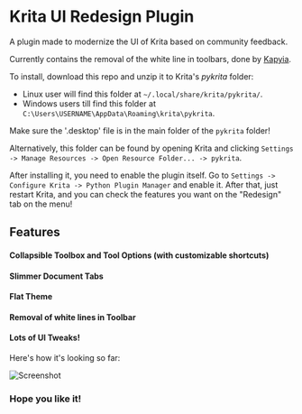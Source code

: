 # Krita UI Redesign Plugin

A plugin made to modernize the UI of Krita based on community feedback.

Currently contains the removal of the white line in toolbars, done by [Kapyia](https://github.com/Kapyia).

To install, download this repo and unzip it to Krita's *pykrita* folder:
+ Linux user will find this folder at `~/.local/share/krita/pykrita/`.
+ Windows users till find this folder at `C:\Users\USERNAME\AppData\Roaming\krita\pykrita`.

Make sure the '.desktop' file is in the main folder of the `pykrita` folder!

Alternatively, this folder can be found by opening Krita and clicking `Settings -> Manage Resources -> Open Resource Folder... -> pykrita`.

After installing it, you need to enable the plugin itself. Go to `Settings -> Configure Krita -> Python Plugin Manager` and enable it. After that, just restart Krita, and you can check the features you want on the "Redesign" tab on the menu! 

## Features 

#### Collapsible Toolbox and Tool Options (with customizable shortcuts)

#### Slimmer Document Tabs 

#### Flat Theme 

#### Removal of white lines in Toolbar

#### Lots of UI Tweaks!

Here's how it's looking so far:

![Screenshot](https://user-images.githubusercontent.com/22790704/145591663-1ddf915a-2f68-4047-9cbd-98349db03ece.png)

### Hope you like it! 
